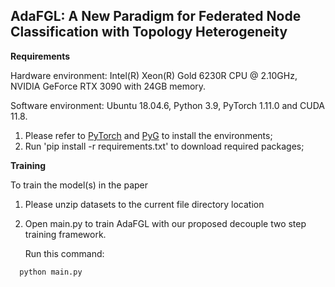 ## AdaFGL: A New Paradigm for Federated Node Classification with Topology Heterogeneity

**Requirements**

Hardware environment: Intel(R) Xeon(R) Gold 6230R CPU @ 2.10GHz, NVIDIA GeForce RTX 3090 with 24GB memory.

Software environment: Ubuntu 18.04.6, Python 3.9, PyTorch 1.11.0 and CUDA 11.8.

1. Please refer to [PyTorch](https://pytorch.org/get-started/locally/) and [PyG](https://pytorch-geometric.readthedocs.io/en/latest/notes/installation.html) to install the environments;
2. Run 'pip install -r requirements.txt' to download required packages;

**Training**

To train the model(s) in the paper

1. Please unzip datasets to the current file directory location
2. Open main.py to train AdaFGL with our proposed decouple two step training framework.

    Run this command:

```python
  python main.py
```
